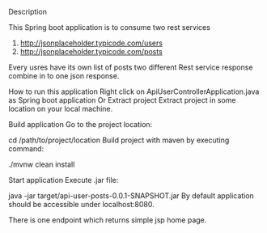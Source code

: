 Description

This Spring boot application is to consume two rest services 

1. http://jsonplaceholder.typicode.com/users
2. http://jsonplaceholder.typicode.com/posts

Every usres have its own list of posts two different Rest service response combine in to one json response.
 
How to run this application
Right click on ApiUserControllerApplication.java as Spring boot application
	Or
Extract project
Extract project in some location on your local machine.

Build application
Go to the project location:

cd /path/to/project/location
Build project with maven by executing command:

./mvnw clean install

Start application
Execute .jar file:

java -jar target/api-user-posts-0.0.1-SNAPSHOT.jar
By default application should be accessible under localhost:8080.

There is one endpoint which returns simple jsp home page.